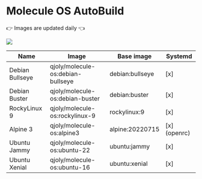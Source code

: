 # Molecule OS AutoBuild 
:point_right: Images are updated daily :point_left:

![](https://img.shields.io/docker/pulls/qjoly/molecule-os?style=flat-square)

| Name            | Image                             | Base image      | Systemd      |
|-----------------|-----------------------------------|-----------------|--------------|
| Debian Bullseye | qjoly/molecule-os:debian-bullseye | debian:bullseye | [x]          |
| Debian Buster   | qjoly/molecule-os:debian-buster   | debian:buster   | [x]          |
| RockyLinux 9    | qjoly/molecule-os:rockylinux-9    | rockylinux:9    | [x]          |
| Alpine 3        | qjoly/molecule-os:alpine3         | alpine:20220715 | [x] (openrc) |
| Ubuntu Jammy    | qjoly/molecule-os:ubuntu-22       | ubuntu:jammy    | [x]          |
| Ubuntu Xenial   | qjoly/molecule-os:ubuntu-16       | ubuntu:xenial   | [x]          |
